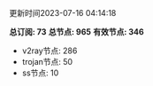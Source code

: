 更新时间2023-07-16 04:14:18

**总订阅: 73**
**总节点: 965**
**有效节点: 346**
- v2ray节点: 286
- trojan节点: 50
- ss节点: 10
